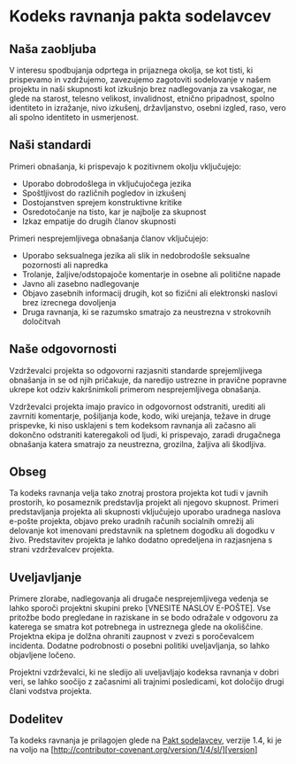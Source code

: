 # Kodeks ravnanja pakta sodelavcev

## Naša zaobljuba

V interesu spodbujanja odprtega in prijaznega okolja, se kot
tisti, ki prispevamo in vzdržujemo, zavezujemo zagotoviti sodelovanje v našem projektu in
naši skupnosti kot izkušnjo brez nadlegovanja za vsakogar, ne glede na starost, telesno
velikost, invalidnost, etnično pripadnost, spolno identiteto in izražanje, nivo izkušenj,
državljanstvo, osebni izgled, raso, vero ali spolno identiteto in
usmerjenost.

## Naši standardi

Primeri obnašanja, ki prispevajo k pozitivnem okolju
vključujejo:

* Uporabo dobrodošlega in vključujočega jezika
* Spoštljivost do različnih pogledov in izkušenj
* Dostojanstven sprejem konstruktivne kritike
* Osredotočanje na tisto, kar je najbolje za skupnost
* Izkaz empatije do drugih članov skupnosti

Primeri nesprejemljivega obnašanja članov vključujejo:

* Uporabo seksualnega jezika ali slik in nedobrodošle seksualne pozornosti ali
napredka
* Trolanje, žaljive/odstopajoče komentarje in osebne ali politične napade
* Javno ali zasebno nadlegovanje
* Objavo zasebnih informacij drugih, kot so fizični ali elektronski
  naslovi brez izrecnega dovoljenja
* Druga ravnanja, ki se razumsko smatrajo za neustrezna v
  strokovnih določitvah

## Naše odgovornosti

Vzdrževalci projekta so odgovorni razjasniti standarde sprejemljivega
obnašanja in se od njih pričakuje, da naredijo ustrezne in pravične popravne ukrepe kot
odziv kakršnimkoli primerom nesprejemljivega obnašanja.

Vzdrževalci projekta imajo pravico in odgovornost odstraniti, urediti ali
zavrniti komentarje, pošiljanja kode, kodo, wiki urejanja, težave in druge prispevke,
ki niso usklajeni s tem kodeksom ravnanja ali začasno ali dokončno odstraniti
kateregakoli od ljudi, ki prispevajo, zaradi drugačnega obnašanja katera smatrajo za neustrezna,
grozilna, žaljiva ali škodljiva.

## Obseg

Ta kodeks ravnanja velja tako znotraj prostora projekta kot tudi v javnih prostorih,
ko posameznik predstavlja projekt ali njegovo skupnost. Primeri
predstavljanja projekta ali skupnosti vključujejo uporabo uradnega naslova e-pošte projekta,
objavo preko uradnih računih socialnih omrežij ali delovanje kot imenovani
predstavnik na spletnem dogodku ali dogodku v živo. Predstavitev projekta je lahko
dodatno opredeljena in razjasnjena s strani vzdrževalcev projekta.

## Uveljavljanje

Primere zlorabe, nadlegovanja ali drugače nesprejemljivega vedenja se lahko
sporoči projektni skupini preko [VNESITE NASLOV E-POŠTE]. Vse
pritožbe bodo pregledane in raziskane in se bodo odražale v odgovoru za katerega
se smatra kot potrebnega in ustreznega glede na okoliščine. Projektna ekipa je
dolžna ohraniti zaupnost v zvezi s poročevalcem incidenta.
Dodatne podrobnosti o posebni politiki uveljavljanja, so lahko objavljene ločeno.

Projektni vzdrževalci, ki ne sledijo ali uveljavljajo kodeksa ravnanja v dobri
veri, se lahko soočijo z začasnimi ali trajnimi posledicami, kot določijo drugi
člani vodstva projekta.

## Dodelitev

Ta kodeks ravnanja je prilagojen glede na [Pakt sodelavcev][homepage], verzije 1.4,
ki je na voljo na [http://contributor-covenant.org/version/1/4/sl/][version]

[homepage]: http://contributor-covenant.org
[version]: http://contributor-covenant.org/version/1/4/sl/
